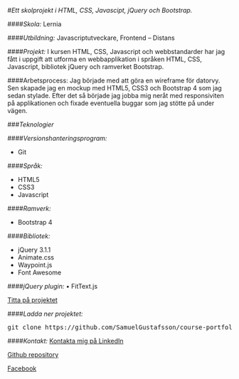 #_Ett skolprojekt i HTML, CSS, Javascipt, jQuery och Bootstrap._

####_Skola:_ Lernia

####_Utbildning:_ Javascriptutveckare, Frontend – Distans

####_Projekt:_ I kursen HTML, CSS, Javascript och webbstandarder har jag fått i uppgift att utforma en webbapplikation i språken HTML, CSS, Javascript, bibliotek jQuery och ramverket Bootstrap.

####Arbetsprocess: 
Jag började med att göra en wireframe för datorvy. Sen skapade jag en mockup med HTML5, CSS3 och Bootstrap 4 som jag sedan stylade. Efter det så började jag jobba mig neråt med responsiviten på applikationen och fixade eventuella buggar som jag stötte på under vägen.   

###_Teknologier_

####_Versionshanteringsprogram:_
*	Git

####_Språk:_
* HTML5
* CSS3
* Javascript

####_Ramverk:_
*	Bootstrap 4

####_Bibliotek:_
*	jQuery 3.1.1
*	Animate.css
*	Waypoint.js
*	Font Awesome

####_jQuery plugin:_
•	FitText.js

[Titta på projektet](https://samuelgustafsson.github.io/course-portfolio/)

####_Ladda ner projektet:_
<pre>git clone https://github.com/SamuelGustafsson/course-portfolio.git</pre>

####_Kontakt:_
[Kontakta mig på LinkedIn](https://se.linkedin.com/in/samuel-gustafsson)

[Github repository](https://github.com/SamuelGustafsson?tab=repositories)

[Facebook](https://www.facebook.com/Samuel89?ref=br_rs)
